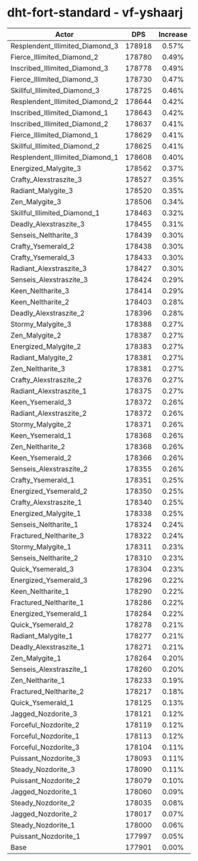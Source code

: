 # dht-fort-standard - vf-yshaarj
| Actor | DPS | Increase |
|---|:---:|:---:|
|Resplendent_Illimited_Diamond_3|178918|0.57%|
|Fierce_Illimited_Diamond_2|178780|0.49%|
|Inscribed_Illimited_Diamond_3|178778|0.49%|
|Fierce_Illimited_Diamond_3|178730|0.47%|
|Skillful_Illimited_Diamond_3|178725|0.46%|
|Resplendent_Illimited_Diamond_2|178644|0.42%|
|Inscribed_Illimited_Diamond_1|178643|0.42%|
|Inscribed_Illimited_Diamond_2|178637|0.41%|
|Fierce_Illimited_Diamond_1|178629|0.41%|
|Skillful_Illimited_Diamond_2|178625|0.41%|
|Resplendent_Illimited_Diamond_1|178608|0.40%|
|Energized_Malygite_3|178562|0.37%|
|Crafty_Alexstraszite_3|178527|0.35%|
|Radiant_Malygite_3|178520|0.35%|
|Zen_Malygite_3|178506|0.34%|
|Skillful_Illimited_Diamond_1|178463|0.32%|
|Deadly_Alexstraszite_3|178455|0.31%|
|Senseis_Neltharite_3|178439|0.30%|
|Crafty_Ysemerald_2|178438|0.30%|
|Crafty_Ysemerald_3|178433|0.30%|
|Radiant_Alexstraszite_3|178427|0.30%|
|Senseis_Alexstraszite_3|178424|0.29%|
|Keen_Neltharite_3|178414|0.29%|
|Keen_Neltharite_2|178403|0.28%|
|Deadly_Alexstraszite_2|178396|0.28%|
|Stormy_Malygite_3|178388|0.27%|
|Zen_Malygite_2|178387|0.27%|
|Energized_Malygite_2|178383|0.27%|
|Radiant_Malygite_2|178381|0.27%|
|Zen_Neltharite_3|178381|0.27%|
|Crafty_Alexstraszite_2|178376|0.27%|
|Radiant_Alexstraszite_1|178375|0.27%|
|Keen_Ysemerald_3|178372|0.26%|
|Radiant_Alexstraszite_2|178372|0.26%|
|Stormy_Malygite_2|178371|0.26%|
|Keen_Ysemerald_1|178368|0.26%|
|Zen_Neltharite_2|178368|0.26%|
|Keen_Ysemerald_2|178366|0.26%|
|Senseis_Alexstraszite_2|178355|0.26%|
|Crafty_Ysemerald_1|178351|0.25%|
|Energized_Ysemerald_2|178350|0.25%|
|Crafty_Alexstraszite_1|178340|0.25%|
|Energized_Malygite_1|178338|0.25%|
|Senseis_Neltharite_1|178324|0.24%|
|Fractured_Neltharite_3|178322|0.24%|
|Stormy_Malygite_1|178311|0.23%|
|Senseis_Neltharite_2|178310|0.23%|
|Quick_Ysemerald_3|178304|0.23%|
|Energized_Ysemerald_3|178296|0.22%|
|Keen_Neltharite_1|178290|0.22%|
|Fractured_Neltharite_1|178286|0.22%|
|Energized_Ysemerald_1|178284|0.22%|
|Quick_Ysemerald_2|178278|0.21%|
|Radiant_Malygite_1|178277|0.21%|
|Deadly_Alexstraszite_1|178271|0.21%|
|Zen_Malygite_1|178264|0.20%|
|Senseis_Alexstraszite_1|178260|0.20%|
|Zen_Neltharite_1|178233|0.19%|
|Fractured_Neltharite_2|178217|0.18%|
|Quick_Ysemerald_1|178125|0.13%|
|Jagged_Nozdorite_3|178121|0.12%|
|Forceful_Nozdorite_2|178119|0.12%|
|Forceful_Nozdorite_1|178113|0.12%|
|Forceful_Nozdorite_3|178104|0.11%|
|Puissant_Nozdorite_3|178093|0.11%|
|Steady_Nozdorite_3|178090|0.11%|
|Puissant_Nozdorite_2|178079|0.10%|
|Jagged_Nozdorite_1|178060|0.09%|
|Steady_Nozdorite_2|178035|0.08%|
|Jagged_Nozdorite_2|178017|0.07%|
|Steady_Nozdorite_1|178000|0.06%|
|Puissant_Nozdorite_1|177997|0.05%|
|Base|177901|0.00%|
